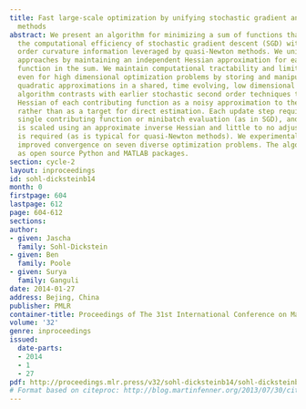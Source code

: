 ```yaml
---
title: Fast large-scale optimization by unifying stochastic gradient and quasi-Newton
  methods
abstract: We present an algorithm for minimizing a sum of functions that combines
  the computational efficiency of stochastic gradient descent (SGD) with the second
  order curvature information leveraged by quasi-Newton methods. We unify these disparate
  approaches by maintaining an independent Hessian approximation for each contributing
  function in the sum. We maintain computational tractability and limit memory requirements
  even for high dimensional optimization problems by storing and manipulating these
  quadratic approximations in a shared, time evolving, low dimensional subspace. This
  algorithm contrasts with earlier stochastic second order techniques that treat the
  Hessian of each contributing function as a noisy approximation to the full Hessian,
  rather than as a target for direct estimation. Each update step requires only a
  single contributing function or minibatch evaluation (as in SGD), and each step
  is scaled using an approximate inverse Hessian and little to no adjustment of hyperparameters
  is required (as is typical for quasi-Newton methods). We experimentally demonstrate
  improved convergence on seven diverse optimization problems. The algorithm is released
  as open source Python and MATLAB packages.
section: cycle-2
layout: inproceedings
id: sohl-dicksteinb14
month: 0
firstpage: 604
lastpage: 612
page: 604-612
sections: 
author:
- given: Jascha
  family: Sohl-Dickstein
- given: Ben
  family: Poole
- given: Surya
  family: Ganguli
date: 2014-01-27
address: Bejing, China
publisher: PMLR
container-title: Proceedings of The 31st International Conference on Machine Learning
volume: '32'
genre: inproceedings
issued:
  date-parts:
  - 2014
  - 1
  - 27
pdf: http://proceedings.mlr.press/v32/sohl-dicksteinb14/sohl-dicksteinb14.pdf
# Format based on citeproc: http://blog.martinfenner.org/2013/07/30/citeproc-yaml-for-bibliographies/
---
```

